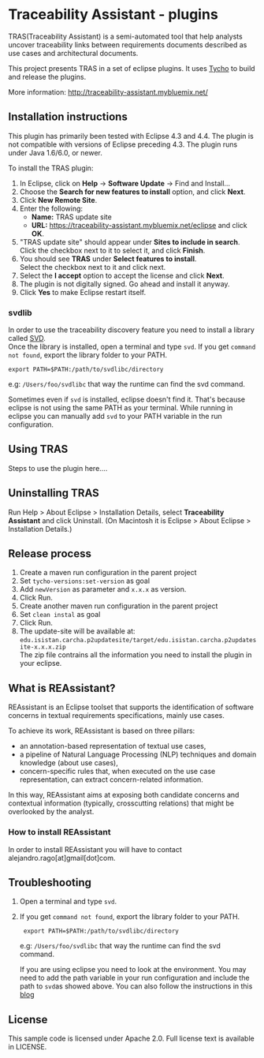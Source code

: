 # Traceability Assistant - plugins

TRAS(Traceability Assistant) is a semi-automated tool that help analysts uncover traceability links between requirements documents described as use cases and architectural documents.

This project presents TRAS in a set of eclipse plugins. It uses [Tycho](http://www.eclipse.org/tycho) to build and release the plugins.

More information: http://traceability-assistant.mybluemix.net/

## Installation instructions

This plugin has primarily been tested with Eclipse 4.3 and 4.4\. The plugin is not compatible with versions of Eclipse preceding 4.3\. The plugin runs under Java 1.6/6.0, or newer.

To install the TRAS plugin:

1.  In Eclipse, click on **Help** -> **Software Update** -> Find and Install...
2.  Choose the **Search for new features to install** option, and click **Next**.
3.  Click **New Remote Site**.
4.  Enter the following:
    *   **Name:** TRAS update site
    *   **URL:** https://traceability-assistant.mybluemix.net/eclipse and click **OK**.
5.  "TRAS update site" should appear under **Sites to include in search**.   
    Click the checkbox next to it to select it, and click **Finish**.
6.  You should see **TRAS** under **Select features to install**.   
    Select the checkbox next to it and click next.
7.  Select the **I accept** option to accept the license and click **Next**.
8.  The plugin is not digitally signed. Go ahead and install it anyway.
9.  Click **Yes** to make Eclipse restart itself.

### svdlib
In order to use the traceability discovery feature you need to install a library called [SVD](https://github.com/lucasmaystre/svdlibc).  
Once the library is installed, open a terminal and type `svd`. 
If you get `command not found`, export the library folder to your PATH.

    export PATH=$PATH:/path/to/svdlibc/directory  

e.g: `/Users/foo/svdlibc` that way the runtime can find the svd command.

Sometimes even if `svd` is installed, eclipse doesn't find it. That's because eclipse is not using the same PATH as your terminal. While running in eclipse you can manually add `svd` to your PATH variable in the run configuration.


## Using TRAS

Steps to use the plugin here....

## Uninstalling TRAS

Run Help > About Eclipse > Installation Details, select **Traceability Assistant** and click Uninstall. (On Macintosh it is Eclipse > About Eclipse > Installation Details.)


## Release process

1. Create a maven run configuration in the parent project
2. Set `tycho-versions:set-version` as goal
3. Add `newVersion` as parameter and `x.x.x` as version. 
4. Click Run.
5. Create another maven run configuration in the parent project
6. Set `clean instal` as goal
7. Click Run.
8. The update-site will be available at:  
   `edu.isistan.carcha.p2updatesite/target/edu.isistan.carcha.p2updatesite-x.x.x.zip`  
   The zip file contrains all the information you need to install the plugin in your eclipse.

## What is REAssistant?

REAssistant is an Eclipse toolset that supports the identification of software concerns in textual requirements specifications, mainly use cases.

To achieve its work, REAssistant is based on three pillars:

 * an annotation-based representation of textual use cases,
 * a pipeline of Natural Language Processing (NLP) techniques and domain knowledge (about use cases),
 * concern-specific rules that, when executed on the use case representation, can extract concern-related information.

In this way, REAssistant aims at exposing both candidate concerns and contextual information (typically, crosscutting relations) that might be overlooked by the analyst.

### How to install REAssistant

In order to install REAssistant you will have to contact alejandro.rago[at]gmail[dot]com.

## Troubleshooting

1. Open a terminal and type `svd`. 
2. If you get `command not found`, export the library folder to your PATH.

        export PATH=$PATH:/path/to/svdlibc/directory

    e.g: `/Users/foo/svdlibc` that way the runtime can find the svd command.

    If you are using eclipse you need to look at the environment. You may need to add the path variable in  your run configuration and include the path to `svd`as showed above.
    You can also follow the instructions in this [blog](http://architectryan.com/2012/10/02/add-to-the-path-on-mac-os-x-mountain-lion/#.UtSw2vbVVyo)


## License

This sample code is licensed under Apache 2.0. Full license text is available in LICENSE.
